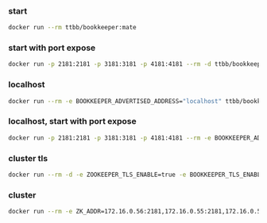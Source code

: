 ### start
```bash
docker run --rm ttbb/bookkeeper:mate
```
### start with port expose
```bash
docker run -p 2181:2181 -p 3181:3181 -p 4181:4181 --rm -d ttbb/bookkeeper:mate
```
### localhost
```bash
docker run --rm -e BOOKKEEPER_ADVERTISED_ADDRESS="localhost" ttbb/bookkeeper:mate
```
### localhost, start with port expose
```bash
docker run -p 2181:2181 -p 3181:3181 -p 4181:4181 --rm -e BOOKKEEPER_ADVERTISED_ADDRESS="localhost" -e BOOKIE_ROOT_LOGGER="DEBUG,INFO,CONSOLE" ttbb/bookkeeper:mate
```
### cluster tls
```bash
docker run --rm -d -e ZOOKEEPER_TLS_ENABLE=true -e BOOKKEEPER_TLS_ENABLE=true ttbb/bookkeeper:mate
```
### cluster
```bash
docker run --rm -e ZK_ADDR=172.16.0.56:2181,172.16.0.55:2181,172.16.0.54:2181 -e HOSTNAME=test-bookkeeper-0 -d ttbb/bookkeeper:cluster
```